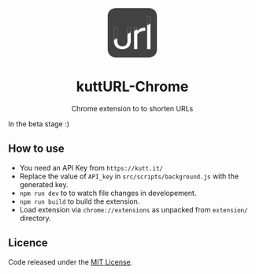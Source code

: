 <div align="center"><img width="100" src="src/assets/logo.svg" /></div>
<h1 align="center">kuttURL-Chrome</h1>
<p align="center">Chrome extension to to shorten URLs</p>

In the beta stage :)

## How to use
- You need an API Key from `https://kutt.it/` 
- Replace the value of `API_key` in `src/scripts/background.js` with the generated key.
- `npm run dev` to to watch file changes in developement.
- `npm run build` to build the extension.
- Load extension via `chrome://extensions` as unpacked from `extension/` directory.

## Licence
Code released under the [MIT License](LICENSE).